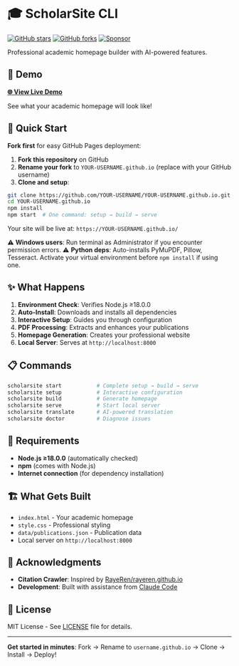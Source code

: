 # 🎓 ScholarSite CLI

[![GitHub stars](https://img.shields.io/github/stars/holdon1221/ScholarSite?style=social)](https://github.com/holdon1221/ScholarSite/stargazers)
[![GitHub forks](https://img.shields.io/github/forks/holdon1221/ScholarSite?style=social)](https://github.com/holdon1221/ScholarSite/network/members)
[![Sponsor](https://img.shields.io/badge/Sponsor-❤️-red?style=flat&logo=github)](https://github.com/sponsors/holdon1221)

Professional academic homepage builder with AI-powered features.

## 📖 Demo

**[🌐 View Live Demo](https://holdon1221.github.io/ScholarSite/)**

See what your academic homepage will look like!

## 🚀 Quick Start

**Fork first** for easy GitHub Pages deployment:

1. **Fork this repository** on GitHub 
2. **Rename your fork** to `YOUR-USERNAME.github.io` (replace with your GitHub username)
3. **Clone and setup**:

```bash
git clone https://github.com/YOUR-USERNAME/YOUR-USERNAME.github.io.git
cd YOUR-USERNAME.github.io
npm install
npm start  # One command: setup → build → serve
```

Your site will be live at: `https://YOUR-USERNAME.github.io/`

⚠️ **Windows users**: Run terminal as Administrator if you encounter permission errors.
⚠️ **Python deps**: Auto-installs PyMuPDF, Pillow, Tesseract. Activate your virtual environment before `npm install` if using one.

## ✨ What Happens

1. **Environment Check**: Verifies Node.js ≥18.0.0
2. **Auto-Install**: Downloads and installs all dependencies
3. **Interactive Setup**: Guides you through configuration
4. **PDF Processing**: Extracts and enhances your publications
5. **Homepage Generation**: Creates your professional website
6. **Local Server**: Serves at `http://localhost:8000`

## 📋 Commands

```bash
scholarsite start           # Complete setup → build → serve
scholarsite setup           # Interactive configuration
scholarsite build           # Generate homepage
scholarsite serve           # Start local server
scholarsite translate       # AI-powered translation
scholarsite doctor          # Diagnose issues
```

## 🔧 Requirements

- **Node.js ≥18.0.0** (automatically checked)
- **npm** (comes with Node.js)
- **Internet connection** (for dependency installation)

## 🏗️ What Gets Built

- `index.html` - Your academic homepage
- `style.css` - Professional styling
- `data/publications.json` - Publication data
- Local server on `http://localhost:8000`

## 🙏 Acknowledgments

- **Citation Crawler**: Inspired by [RayeRen/rayeren.github.io](https://github.com/RayeRen/rayeren.github.io)
- **Development**: Built with assistance from [Claude Code](https://claude.ai/code)

## 📄 License

MIT License - See [LICENSE](LICENSE) file for details.

---

**Get started in minutes**: Fork → Rename to `username.github.io` → Clone → Install → Deploy!